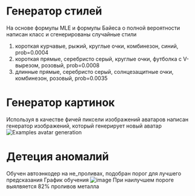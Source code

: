 # Генератор стилей
На основе формулы MLE и формулы Байеса о полной вероятности написан класс и сгенерированы случайные стили
1) короткая курчавые, рыжий, круглые очки, комбинезон, синий, prob=0.0004
2) короткая прямые, серебристо серый, круглые очки, футболка с V-вырезом, розовый, prob=0.0008
3) длинные прямые, серебристо серый, солнцезащитные очки, комбинезон, розовый, prob=0.0035
# Генератор картинок
Используя в качестве фичей пиксели изображений аватаров написан генератор изображений, который генерирует новый аватар
![Examples avatar generation](https://github.com/klordo/deep_gen_models_hws/assets/43380639/86301a09-8d62-45ee-8015-2abef287d219)
# Детеция аномалий
Обучен автоэнкодер на не_проливах, подобран порог для лучшего предсказания
График обучения
![image](https://github.com/klordo/deep_gen_models_hws/assets/43380639/a0786da8-23e3-4e15-b3b8-c8d3a6bf93ca)
При наилучшем пороге выялвяется 82% проливов металла
